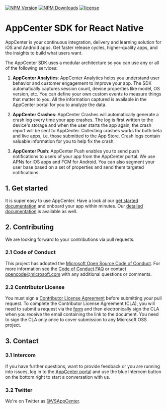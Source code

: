 [![NPM Version](https://img.shields.io/npm/v/appcenter.svg)](https://www.npmjs.com/package/appcenter)
[![NPM Downloads](https://img.shields.io/npm/dm/appcenter.svg)](https://www.npmjs.com/package/appcenter)
[![license](https://img.shields.io/badge/license-MIT%20License-00AAAA.svg)](https://github.com/Microsoft/appcenter-sdk-react-native/blob/master/LICENSE)

# AppCenter SDK for React Native

AppCenter is your continuous integration, delivery and learning solution for iOS and Android apps.
Get faster release cycles, higher-quality apps, and the insights to build what users want.

The AppCenter SDK uses a modular architecture so you can use any or all of the following services: 

1. **AppCenter Analytics**: AppCenter Analytics helps you understand user behavior and customer engagement to improve your app. The SDK automatically captures session count, device properties like model, OS version, etc. You can define your own custom events to measure things that matter to you. All the information captured is available in the AppCenter portal for you to analyze the data.

2. **AppCenter Crashes**: AppCenter Crashes will automatically generate a crash log every time your app crashes. The log is first written to the device's storage and when the user starts the app again, the crash report will be sent to AppCenter. Collecting crashes works for both beta and live apps, i.e. those submitted to the App Store. Crash logs contain valuable information for you to help fix the crash.

3. **AppCenter Push**: AppCenter Push enables you to send push notifications to users of your app from the AppCenter portal. We use APNs for iOS apps and FCM for Android. You can also segment your user base based on a set of properties and send them targeted notifications.

## 1. Get started
It is super easy to use AppCenter. Have a look at our [get started documentation](https://docs.microsoft.com/en-us/appcenter/sdk/getting-started/react-native) and onboard your app within minutes. Our [detailed documentation](https://docs.microsoft.com/en-us/appcenter/sdk/) is available as well.

## 2. Contributing

We are looking forward to your contributions via pull requests.

### 2.1 Code of Conduct

This project has adopted the [Microsoft Open Source Code of Conduct](https://opensource.microsoft.com/codeofconduct/). For more information see the [Code of Conduct FAQ](https://opensource.microsoft.com/codeofconduct/faq/) or contact [opencode@microsoft.com](mailto:opencode@microsoft.com) with any additional questions or comments.

### 2.2 Contributor License

You must sign a [Contributor License Agreement](https://cla.microsoft.com/) before submitting your pull request. To complete the Contributor License Agreement (CLA), you will need to submit a request via the [form](https://cla.microsoft.com/) and then electronically sign the CLA when you receive the email containing the link to the document. You need to sign the CLA only once to cover submission to any Microsoft OSS project. 

## 3. Contact

### 3.1 Intercom

If you have further questions, want to provide feedback or you are running into issues, log in to the [AppCenter portal](https://appcenter.ms) and use the blue Intercom button on the bottom right to start a conversation with us.

### 3.2 Twitter
We're on Twitter as [@VSAppCenter](https://www.twitter.com/VSAppCenter).
